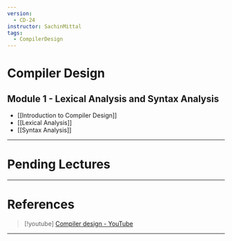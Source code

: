 ```yaml
---
version:
  - CD-24
instructor: SachinMittal
tags:
  - CompilerDesign
---
```

# Compiler Design

## Module 1 - Lexical Analysis and Syntax Analysis

- [[Introduction to Compiler Design]]
- [[Lexical Analysis]]
- [[Syntax Analysis]]


---
# Pending Lectures


---

# References

> [!youtube] 
> [Compiler design - YouTube](https://www.youtube.com/playlist?list=PLIPZ2_p3RNHjy3eH_qRImIs5dVUTpr9ga)


---
